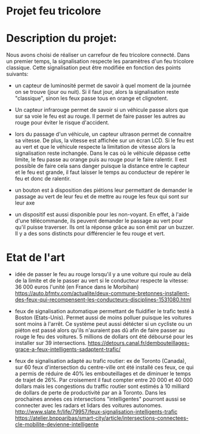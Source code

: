 # Projet feu tricolore

<h1>Description du projet:</h1>

Nous avons choisi de réaliser un carrefour de feu tricolore connecté.
Dans un premier temps, la signalisation respecte les paramètres d'un feu tricolore classique. Cette signalisation peut être modifiée en fonction des points suivants:

- un capteur de luminosité permet de savoir à quel moment de la journée on se trouve (jour ou nuit). Si il faut jour, alors la signalisation reste "classique", sinon les feux passe tous en orange et clignotent.

- Un capteur infrarouge permet de savoir si un véhicule passe alors que sur sa voie le feu est au rouge. Il permet de faire passer les autres au rouge pour éviter le risque d'accident.

- lors du passage d'un véhicule, un capteur ultrason permet de connaitre sa vitesse. De plus, la vitesse est affichée sur un écran LCD.
Si le feu est au vert et que le véhicule respecte la limitation de vitesse alors la signalisation reste inchangée. Dans le cas où le véhicule dépasse cette limite, le feu passe au orange puis au rouge pour le faire ralentir. Il est possible de faire cela sans danger puisque la distance entre le capteur et le feu est grande, il faut laisser le temps au conducteur de repérer le feu et donc de ralentir.

- un bouton est à disposition des piétions leur permettant de demander le passage au vert de leur feu et de mettre au rouge les feux qui sont sur leur axe

- un dispositif est aussi disponible pour les non-voyant. En effet, à l'aide d'une télécommande, ils peuvent demander le passage au vert pour qu'il puisse traverser. Ils ont la réponse grâce au son émit par un buzzer. Il y a des sons distincts pour différencier le feu rouge et vert.

# Etat de l'art
- idée de passer le feu au rouge lorsqu'il y a une voiture qui roule au delà de la limite et de le passer au vert si le conducteur respecte la vitesse: 36 000 euros l'unité (en France dans le Morbihan)
https://auto.bfmtv.com/actualite/deux-commune-bretonnes-installent-des-feux-qui-recompensent-les-conducteurs-disciplines-1531080.html

- feux de signalisation automatique permettant de fluidifier le trafic testé à Boston (Etats-Unis). Permet aussi de moins polluer puisque les voitures sont moins à l'arrêt. Ce système peut aussi détécter si un cycliste ou un piéton est passé alors qu'ils n'auraient pas dû afin de faire passer au rouge le feu des voitures. 5 millions de dollars ont été déboursé pour les installer sur 39 intersections.
https://detours.canal.fr/dembouteillages-grace-a-feux-intelligents-sadaptent-trafic/

- feux de signalisation adapté au trafic routier: ex de Toronto (Canada), sur 60 feux d'intersection du centre-ville ont été installé ces feux, ce qui a permis de réduire de 40% les embouteillages et de diminuer le temps de trajet de 26%. Par croisement il faut compter entre 20 000 et 40 000 dollars mais les congestions du traffic routier sont estimés à 10 milliard de dollars de perte de productivité par an à Toronto.
Dans les prochaines années ces intersections "intelligentes" pourront aussi se connecter avec les radars et lidars des voitures autonomes.
http://www.slate.fr/life/79957/feux-signalisation-intelligents-trafic
https://atelier.bnpparibas/smart-city/article/intersections-connectees-cle-mobilite-devienne-intelligente

